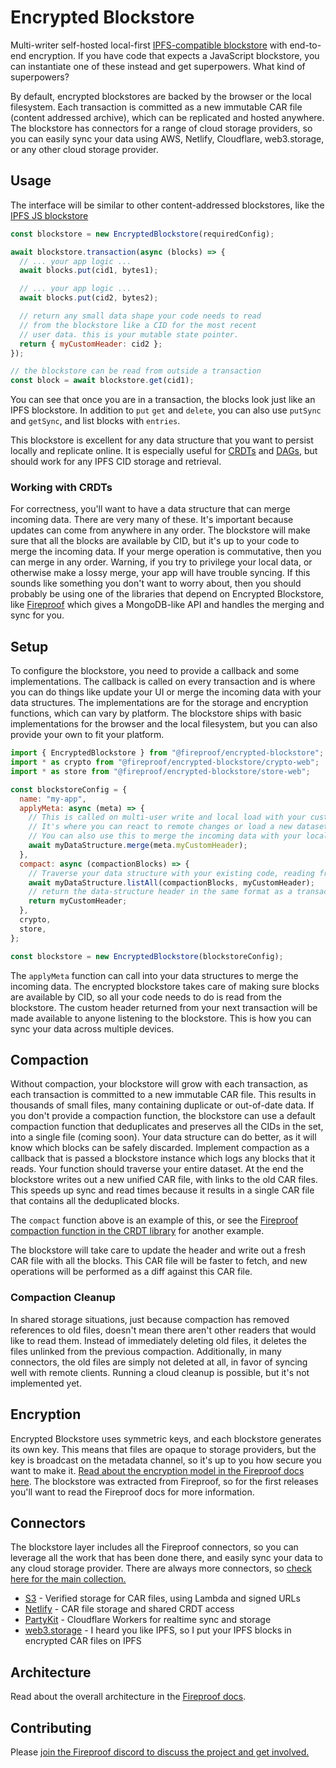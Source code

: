 # Encrypted Blockstore

Multi-writer self-hosted local-first [IPFS-compatible blockstore](https://ipfs.tech) with end-to-end encryption. If you have code that expects a JavaScript blockstore, you can instantiate one of these instead and get superpowers. What kind of superpowers?

By default, encrypted blockstores are backed by the browser or the local filesystem. Each transaction is committed as a new immutable CAR file (content addressed archive), which can be replicated and hosted anywhere. The blockstore has connectors for a range of cloud storage providers, so you can easily sync your data using AWS, Netlify, Cloudflare, web3.storage, or any other cloud storage provider.

## Usage

The interface will be similar to other content-addressed blockstores, like the [IPFS JS blockstore](https://github.com/ipfs/js-stores)

```js
const blockstore = new EncryptedBlockstore(requiredConfig);

await blockstore.transaction(async (blocks) => {
  // ... your app logic ...
  await blocks.put(cid1, bytes1);

  // ... your app logic ...
  await blocks.put(cid2, bytes2);

  // return any small data shape your code needs to read
  // from the blockstore like a CID for the most recent
  // user data. this is your mutable state pointer.
  return { myCustomHeader: cid2 };
});

// the blockstore can be read from outside a transaction
const block = await blockstore.get(cid1);
```

You can see that once you are in a transaction, the blocks look just like an IPFS blockstore. In addition to `put` `get` and `delete`, you can also use `putSync` and `getSync`, and list blocks with `entries`.

This blockstore is excellent for any data structure that you want to persist locally and replicate online. It is especially useful for [CRDTs](https://en.wikipedia.org/wiki/Conflict-free_replicated_data_type) and [DAGs](https://en.wikipedia.org/wiki/Directed_acyclic_graph), but should work for any IPFS CID storage and retrieval.

### Working with CRDTs

For correctness, you'll want to have a data structure that can merge incoming data. There are very many of these. It's important because updates can come from anywhere in any order. The blockstore will make sure that all the blocks are available by CID, but it's up to your code to merge the incoming data. If your merge operation is commutative, then you can merge in any order. Warning, if you try to privilege your local data, or otherwise make a lossy merge, your app will have trouble syncing. If this sounds like something you don't want to worry about, then you should probably be using one of the libraries that depend on Encrypted Blockstore, like [Fireproof](https://use-fireproof.com) which gives a MongoDB-like API and handles the merging and sync for you.

## Setup

To configure the blockstore, you need to provide a callback and some implementations. The callback is called on every transaction and is where you can do things like update your UI or merge the incoming data with your data structures. The implementations are for the storage and encryption functions, which can vary by platform. The blockstore ships with basic implementations for the browser and the local filesystem, but you can also provide your own to fit your platform.

```js
import { EncryptedBlockstore } from "@fireproof/encrypted-blockstore";
import * as crypto from "@fireproof/encrypted-blockstore/crypto-web";
import * as store from "@fireproof/encrypted-blockstore/store-web";

const blockstoreConfig = {
  name: "my-app",
  applyMeta: async (meta) => {
    // This is called on multi-user write and local load with your custom header.
    // It's where you can react to remote changes or load a new dataset.
    // You can also use this to merge the incoming data with your local data.
    await myDataStructure.merge(meta.myCustomHeader);
  },
  compact: async (compactionBlocks) => {
    // Traverse your data structure with your existing code, reading from the compaction blockstore
    await myDataStructure.listAll(compactionBlocks, myCustomHeader);
    // return the data-structure header in the same format as a transaction call
    return myCustomHeader;
  },
  crypto,
  store,
};

const blockstore = new EncryptedBlockstore(blockstoreConfig);
```

The `applyMeta` function can call into your data structures to merge the incoming data. The encrypted blockstore takes care of making sure blocks are available by CID, so all your code needs to do is read from the blockstore. The custom header returned from your next transaction will be made available to anyone listening to the blockstore. This is how you can sync your data across multiple devices.

## Compaction

Without compaction, your blockstore will grow with each transaction, as each transaction is committed to a new immutable CAR file. This results in thousands of small files, many containing duplicate or out-of-date data. If you don't provide a compaction function, the blockstore can use a default compaction function that deduplicates and preserves all the CIDs in the set, into a single file (coming soon). Your data structure can do better, as it will know which blocks can be safely discarded. Implement compaction as a callback that is passed a blockstore instance which logs any blocks that it reads. Your function should traverse your entire dataset. At the end the blockstore writes out a new unified CAR file, with links to the old CAR files. This speeds up sync and read times because it results in a single CAR file that contains all the deduplicated blocks.

The `compact` function above is an example of this, or see the [Fireproof compaction function in the CRDT library](https://github.com/fireproof-storage/fireproof/blob/main/packages/fireproof/src/crdt.ts) for another example.

The blockstore will take care to update the header and write out a fresh CAR file with all the blocks. This CAR file will be faster to fetch, and new operations will be performed as a diff against this CAR file.

### Compaction Cleanup

In shared storage situations, just because compaction has removed references to old files, doesn't mean there aren't other readers that would like to read them. Instead of immediately deleting old files, it deletes the files unlinked from the previous compaction. Additionally, in many connectors, the old files are simply not deleted at all, in favor of syncing well with remote clients. Running a cloud cleanup is possible, but it's not implemented yet.

## Encryption

Encrypted Blockstore uses symmetric keys, and each blockstore generates its own key. This means that files are opaque to storage providers, but the key is broadcast on the metadata channel, so it's up to you how secure you want to make it. [Read about the encryption model in the Fireproof docs here](https://use-fireproof.com/docs/ledger-api/encryption). The blockstore was extracted from Fireproof, so for the first releases you'll want to read the Fireproof docs for more information.

## Connectors

The blockstore layer includes all the Fireproof connectors, so you can leverage all the work that has been done there, and easily sync your data to any cloud storage provider. There are always more connectors, so [check here for the main collection.](https://github.com/fireproof-storage/fireproof/tree/main/packages)

- [S3](https://github.com/fireproof-storage/valid-cid-s3-bucket) - Verified storage for CAR files, using Lambda and signed URLs
- [Netlify](https://www.npmjs.com/package/@fireproof/netlify) - CAR file storage and shared CRDT access
- [PartyKit](https://www.npmjs.com/package/@fireproof/partykit) - Cloudflare Workers for realtime sync and storage
- [web3.storage](https://www.npmjs.com/package/@fireproof/ucan) - I heard you like IPFS, so I put your IPFS blocks in encrypted CAR files on IPFS

## Architecture

Read about the overall architecture in the [Fireproof docs](https://use-fireproof.com/docs/architecture).

## Contributing

Please [join the Fireproof discord to discuss the project and get involved.](https://discord.gg/cCryrNHePH)
